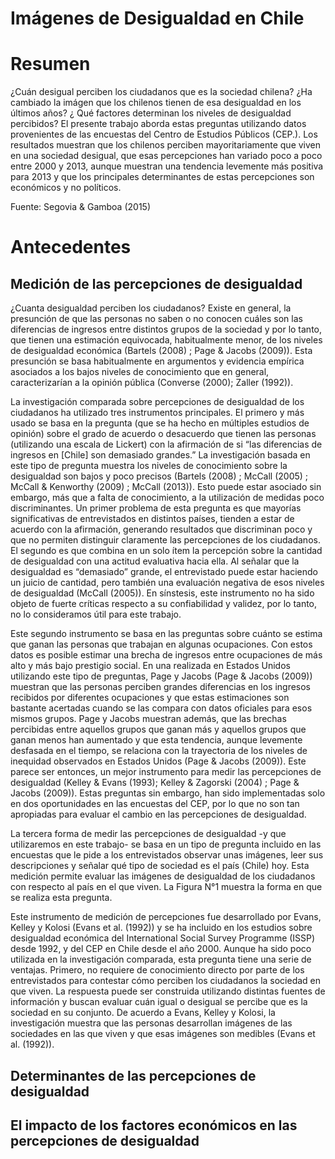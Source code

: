 # Imágenes de Desigualdad en Chile

# Resumen

¿Cuán desigual perciben los ciudadanos que es la sociedad chilena? ¿Ha cambiado la imágen que los chilenos tienen de esa desigualdad en los últimos años? ¿ Qué factores determinan los niveles de desigualdad percibidos? El presente trabajo aborda estas preguntas utilizando datos provenientes de las encuestas del Centro de Estudios Públicos (CEP.). Los resultados muestran que los chilenos perciben mayoritariamente que viven en una sociedad desigual, que esas percepciones han variado poco a poco entre 2000 y 2013, aunque muestran una tendencia levemente más positiva para 2013 y que los principales determinantes de estas percepciones son económicos y no políticos.

Fuente: Segovia & Gamboa (2015)

# Antecedentes

## Medición de las percepciones de desigualdad

¿Cuanta desigualdad perciben los ciudadanos? Existe en general, la presunción de que las personas no saben o no conocen cuáles son las diferencias de ingresos entre distintos grupos de la sociedad y por lo tanto, que tienen una estimación equivocada, habitualmente menor, de los niveles de desigualdad económica (Bartels (2008) ; Page & Jacobs (2009)). Esta presunción se basa habitualmente en argumentos y evidencia empírica asociados a los bajos niveles de conocimiento que en general, caracterizarían a la opinión pública (Converse (2000); Zaller (1992)).

La investigación comparada sobre percepciones de desigualdad de los ciudadanos ha utilizado tres instrumentos principales. El primero y más usado se basa en la pregunta (que se ha hecho en múltiples estudios de opinión) sobre el grado de acuerdo o desacuerdo que tienen las personas (utilizando una escala de Lickert) con la afirmación de si “las diferencias de ingresos en [Chile] son demasiado grandes.” La investigación basada en este tipo de pregunta muestra los niveles de conocimiento sobre la desigualdad son bajos y poco precisos (Bartels (2008) ; McCall (2005) ; McCall & Kenworthy (2009) ; McCall (2013)). Esto puede estar asociado sin embargo, más que a falta de conocimiento, a la utilización de medidas poco discriminantes. Un primer problema de esta pregunta es que mayorías significativas de entrevistados en distintos países, tienden a estar de acuerdo con la afirmación, generando resultados que discriminan poco y que no permiten distinguir claramente las percepciones de los ciudadanos. El segundo es que combina en un solo ítem la percepción sobre la cantidad de desigualdad con una actitud evaluativa hacia ella. Al señalar que la desigualdad es “demasiado” grande, el entrevistado puede estar haciendo un juicio de cantidad, pero también una evaluación negativa de esos niveles de desigualdad (McCall (2005)). En sínstesis, este instrumento no ha sido objeto de fuerte críticas respecto a su confiabilidad y validez, por lo tanto, no lo consideramos útil para este trabajo.

Este segundo instrumento se basa en las preguntas sobre cuánto se estima que ganan las personas que trabajan en algunas ocupaciones. Con estos datos es posible estimar una brecha de ingresos entre ocupaciones de más alto y más bajo prestigio social. En una realizada en Estados Unidos utilizando este tipo de preguntas, Page y Jacobs (Page & Jacobs (2009)) muestran que las personas perciben grandes diferencias en los ingresos recibidos por diferentes ocupaciones y que estas estimaciones son bastante acertadas cuando se las compara con datos oficiales para esos mismos grupos. Page y Jacobs muestran además, que las brechas percibidas entre aquellos grupos que ganan más y aquellos grupos que ganan menos han aumentado y que esta tendencia, aunque levemente desfasada en el tiempo, se relaciona con la trayectoria de los niveles de inequidad observados en Estados Unidos (Page & Jacobs (2009)). Este parece ser entonces, un mejor instrumento para medir las percepciones de desigualdad (Kelley & Evans (1993); Kelley & Zagorski (2004) ; Page & Jacobs (2009)). Estas preguntas sin embargo, han sido implementadas solo en dos oportunidades en las encuestas del CEP, por lo que no son tan apropiadas para evaluar el cambio en las percepciones de desigualdad.

La tercera forma de medir las percepciones de desigualdad -y que utilizaremos en este trabajo- se basa en un tipo de pregunta incluido en las encuestas que le pide a los entrevistados observar unas imágenes, leer sus descripciones y señalar qué tipo de sociedad es el país (Chile) hoy. Esta medición permite evaluar las imágenes de desigualdad de los ciudadanos con respecto al país en el que viven. La Figura N°1 muestra la forma en que se realiza esta pregunta.

Este instrumento de medición de percepciones fue desarrollado por Evans, Kelley y Kolosi (Evans et al. (1992)) y se ha incluido en los estudios sobre desigualdad económica del International Social Survey Programme (ISSP) desde 1992, y del CEP en Chile desde el año 2000. Aunque ha sido poco utilizada en la investigación comparada, esta pregunta tiene una serie de ventajas. Primero, no requiere de conocimiento directo por parte de los entrevistados para contestar cómo perciben los ciudadanos la sociedad en que viven. La respuesta puede ser construida utilizando distintas fuentes de información y buscan evaluar cuán igual o desigual se percibe que es la sociedad en su conjunto. De acuerdo a Evans, Kelley y Kolosi, la investigación muestra que las personas desarrollan imágenes de las sociedades en las que viven y que esas imágenes son medibles (Evans et al. (1992)).

## Determinantes de las percepciones de desigualdad

## El impacto de los factores económicos en las percepciones de desigualdad
